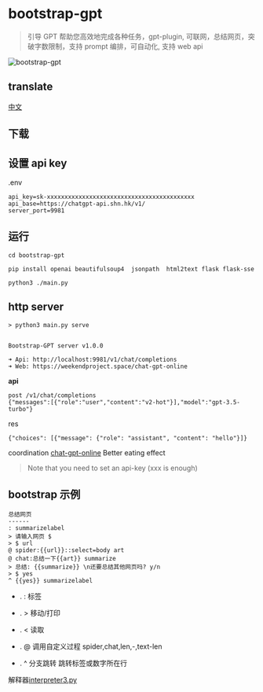 # bootstrap-gpt

> 引导 GPT 帮助您高效地完成各种任务，gpt-plugin, 可联网，总结网页，突破字数限制，支持 prompt 编排，可自动化, 支持 web api

![bootstrap-gpt](./doc/chat-gpt-simple.gif)

## translate

[中文](./README-CN.md)

## 下载

## 设置 api key

.env

```
api_key=sk-xxxxxxxxxxxxxxxxxxxxxxxxxxxxxxxxxxxxxxxxxx
api_base=https://chatgpt-api.shn.hk/v1/
server_port=9981
```

## 运行

```
cd bootstrap-gpt

pip install openai beautifulsoup4  jsonpath  html2text flask flask-sse

python3 ./main.py
```

## http server

```
> python3 main.py serve


Bootstrap-GPT server v1.0.0

➜ Api: http://localhost:9981/v1/chat/completions
➜ Web: https://weekendproject.space/chat-gpt-online

```

**api**

```
post /v1/chat/completions
{"messages":[{"role":"user","content":"v2-hot"}],"model":"gpt-3.5-turbo"}
```

res

```
{"choices": [{"message": {"role": "assistant", "content": "hello"}]}
```

coordination [chat-gpt-online](https://weekendproject.space/chat-gpt-online.html) Better eating effect

> Note that you need to set an api-key (xxx is enough)

## bootstrap 示例

```
总结网页
------
: summarizelabel
> 请输入网页 $
> $ url
@ spider:{{url}}::select=body art
@ chat:总结一下{{art}} summarize
> 总结: {{summarize}} \n还要总结其他网页吗? y/n
> $ yes
^ {{yes}} summarizelabel
```

- . : 标签

- . > 移动/打印

- . < 读取

- . @ 调用自定义过程 spider,chat,len,-,text-len

- . ^ 分支跳转 跳转标签或数字所在行

解释器[interpreter3.py](./interpreter3.py)

